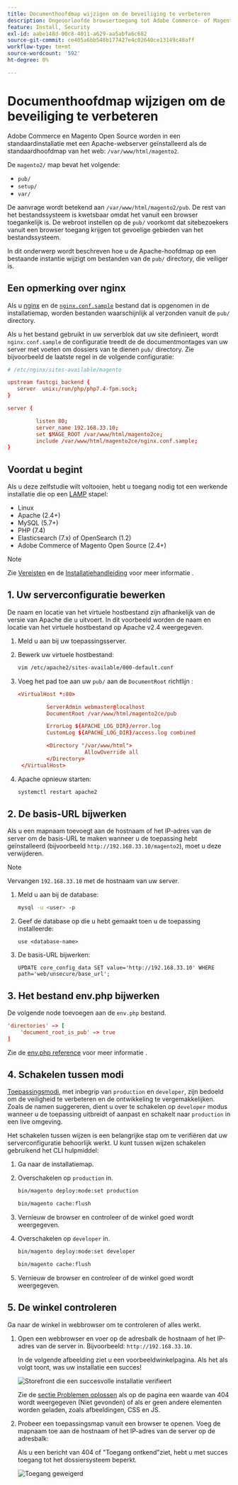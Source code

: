 ```yaml
---
title: Documenthoofdmap wijzigen om de beveiliging te verbeteren
description: Ongeoorloofde browsertoegang tot Adobe Commerce- of Magento Open Source-bestandssysteem op locatie voorkomen.
feature: Install, Security
exl-id: aabe148d-00c8-4011-a629-aa5abfa6c682
source-git-commit: ce405a6bb548b177427e4c02640ce13149c48aff
workflow-type: tm+mt
source-wordcount: '592'
ht-degree: 0%

---
```


# Documenthoofdmap wijzigen om de beveiliging te verbeteren

Adobe Commerce en Magento Open Source worden in een standaardinstallatie met een Apache-webserver geïnstalleerd als de standaardhoofdmap van het web: `/var/www/html/magento2`.

De `magento2/` map bevat het volgende:

- `pub/`
- `setup/`
- `var/`

De aanvrage wordt betekend aan `/var/www/html/magento2/pub`. De rest van het bestandssysteem is kwetsbaar omdat het vanuit een browser toegankelijk is.
De webroot instellen op de `pub/` voorkomt dat sitebezoekers vanuit een browser toegang krijgen tot gevoelige gebieden van het bestandssysteem.

In dit onderwerp wordt beschreven hoe u de Apache-hoofdmap op een bestaande instantie wijzigt om bestanden van de `pub/` directory, die veiliger is.

## Een opmerking over nginx

Als u [nginx](../prerequisites/web-server/nginx.md) en de [`nginx.conf.sample`](https://github.com/magento/magento2/blob/2.4/nginx.conf.sample) bestand dat is opgenomen in de installatiemap, worden bestanden waarschijnlijk al verzonden vanuit de `pub/` directory.

Als u het bestand gebruikt in uw serverblok dat uw site definieert, wordt `nginx.conf.sample` de configuratie treedt de de documentmontages van uw server met voeten om dossiers van te dienen `pub/` directory. Zie bijvoorbeeld de laatste regel in de volgende configuratie:

```conf
# /etc/nginx/sites-available/magento

upstream fastcgi_backend {
   server  unix:/run/php/php7.4-fpm.sock;
}

server {

         listen 80;
         server_name 192.168.33.10;
         set $MAGE_ROOT /var/www/html/magento2ce;
         include /var/www/html/magento2ce/nginx.conf.sample;
}
```

## Voordat u begint

Als u deze zelfstudie wilt voltooien, hebt u toegang nodig tot een werkende installatie die op een [LAMP](https://en.wikipedia.org/wiki/LAMP_(software_bundle)) stapel:

- Linux
- Apache (2.4+)
- MySQL (5.7+)
- PHP (7.4)
- Elasticsearch (7.x) of OpenSearch (1.2)
- Adobe Commerce of Magento Open Source (2.4+)

>[!NOTE]
>
>Zie [Vereisten](../prerequisites/overview.md) en de [Installatiehandleiding](../overview.md) voor meer informatie .

## 1. Uw serverconfiguratie bewerken

De naam en locatie van het virtuele hostbestand zijn afhankelijk van de versie van Apache die u uitvoert. In dit voorbeeld worden de naam en locatie van het virtuele hostbestand op Apache v2.4 weergegeven.

1. Meld u aan bij uw toepassingsserver.
1. Bewerk uw virtuele hostbestand:

   ```bash
   vim /etc/apache2/sites-available/000-default.conf
   ```

1. Voeg het pad toe aan uw `pub/` aan de `DocumentRoot` richtlijn :

   ```conf
   <VirtualHost *:80>
   
            ServerAdmin webmaster@localhost
            DocumentRoot /var/www/html/magento2ce/pub
   
            ErrorLog ${APACHE_LOG_DIR}/error.log
            CustomLog ${APACHE_LOG_DIR}/access.log combined
   
            <Directory "/var/www/html">
                        AllowOverride all
            </Directory>
    </VirtualHost>
   ```

1. Apache opnieuw starten:

   ```bash
   systemctl restart apache2
   ```

## 2. De basis-URL bijwerken

Als u een mapnaam toevoegt aan de hostnaam of het IP-adres van de server om de basis-URL te maken wanneer u de toepassing hebt geïnstalleerd (bijvoorbeeld `http://192.168.33.10/magento2`), moet u deze verwijderen.

>[!NOTE]
>
>Vervangen `192.168.33.10` met de hostnaam van uw server.

1. Meld u aan bij de database:

   ```bash
   mysql -u <user> -p
   ```

1. Geef de database op die u hebt gemaakt toen u de toepassing installeerde:

   ```shell
   use <database-name>
   ```

1. De basis-URL bijwerken:

   ```shell
   UPDATE core_config_data SET value='http://192.168.33.10' WHERE path='web/unsecure/base_url';
   ```

## 3. Het bestand env.php bijwerken

De volgende node toevoegen aan de `env.php` bestand.

```conf
'directories' => [
    'document_root_is_pub' => true
]
```

Zie de [env.php reference](../../configuration/reference/config-reference-envphp.md) voor meer informatie .

## 4. Schakelen tussen modi

[Toepassingsmodi](../../configuration/bootstrap/application-modes.md), met inbegrip van `production` en `developer`, zijn bedoeld om de veiligheid te verbeteren en de ontwikkeling te vergemakkelijken. Zoals de namen suggereren, dient u over te schakelen op `developer` modus wanneer u de toepassing uitbreidt of aanpast en schakelt naar `production` in een live omgeving.

Het schakelen tussen wijzen is een belangrijke stap om te verifiëren dat uw serverconfiguratie behoorlijk werkt. U kunt tussen wijzen schakelen gebruikend het CLI hulpmiddel:

1. Ga naar de installatiemap.
1. Overschakelen op `production` in.

   ```bash
   bin/magento deploy:mode:set production
   ```

   ```bash
   bin/magento cache:flush
   ```

1. Vernieuw de browser en controleer of de winkel goed wordt weergegeven.
1. Overschakelen op `developer` in.

   ```bash
   bin/magento deploy:mode:set developer
   ```

   ```bash
   bin/magento cache:flush
   ```

1. Vernieuw de browser en controleer of de winkel goed wordt weergegeven.

## 5. De winkel controleren

Ga naar de winkel in webbrowser om te controleren of alles werkt.

1. Open een webbrowser en voer op de adresbalk de hostnaam of het IP-adres van de server in. Bijvoorbeeld: `http://192.168.33.10`.

   In de volgende afbeelding ziet u een voorbeeldwinkelpagina. Als het als volgt toont, was uw installatie een succes!

   ![Storefront die een succesvolle installatie verifieert](../../assets/installation/install-success_store.png)

   Zie de [sectie Problemen oplossen](https://support.magento.com/hc/en-us/articles/360032994352) als op de pagina een waarde van 404 wordt weergegeven (Niet gevonden) of als er geen andere elementen worden geladen, zoals afbeeldingen, CSS en JS.

1. Probeer een toepassingsmap vanuit een browser te openen. Voeg de mapnaam toe aan de hostnaam of het IP-adres van de server op de adresbalk:

   Als u een bericht van 404 of &quot;Toegang ontkend&quot;ziet, hebt u met succes toegang tot het dossiersysteem beperkt.

   ![Toegang geweigerd](../../assets/installation/access-denied.png)
